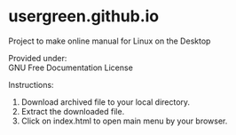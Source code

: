 # usergreen.github.io
Project to make online manual for Linux on the Desktop

Provided under:<br>
GNU Free Documentation License

Instructions:
1. Download archived file to your local directory.
2. Extract the downloaded file.
3. Click on index.html to open main menu by your browser.
